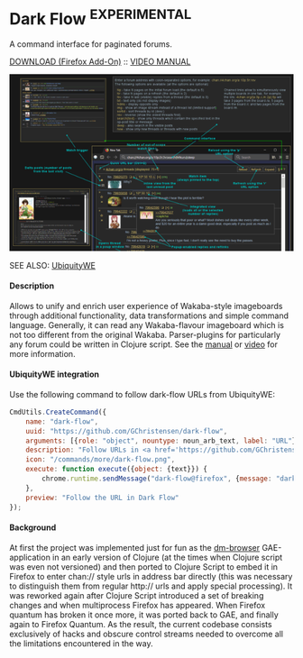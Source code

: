 Dark Flow <sup>EXPERIMENTAL</sup>
=========

A command interface for paginated forums.

[DOWNLOAD (Firefox Add-On)](https://github.com/GChristensen/dark-flow/releases/download/v0.2.1.3/dark_flow.xpi) :: [VIDEO MANUAL](https://youtu.be/tNPRCNruWmI)

![Dark Flow video](screen.png?raw=true)

SEE ALSO: [UbiquityWE](https://github.com/GChristensen/ubichr#readme)

#### Description

Allows to unify and enrich user experience of Wakaba-style imageboards through 
additional functionality, data transformations and simple command language. Generally,
it can read any Wakaba-flavour imageboard which is not too different from the original
Wakaba. Parser-plugins for particularly any forum could be written in Clojure script. 
See the [manual](https://raw.github.com/GChristensen/dark-flow/master/manual.png) 
or [video](https://www.youtube.com/watch?v=QWI2CNt-snQ) for more information.

#### UbiquityWE integration

Use the following command to follow dark-flow URLs from UbiquityWE:

```javascript
CmdUtils.CreateCommand({
    name: "dark-flow",
    uuid: "https://github.com/GChristensen/dark-flow",
    arguments: [{role: "object", nountype: noun_arb_text, label: "URL"}],
    description: "Follow URLs in <a href='https://github.com/GChristensen/dark-flow#readme'>Dark Flow</a>.",
    icon: "/commands/more/dark-flow.png",
    execute: function execute({object: {text}}) {
        chrome.runtime.sendMessage("dark-flow@firefox", {message: "dark-flow:follow-url", url: text}, null);
    },
    preview: "Follow the URL in Dark Flow"
});
```

#### Background

At first the project was implemented just for fun as the [dm-browser](https://github.com/GChristensen/dm-browser#readme) 
GAE-application in an early version of Clojure (at the times when Clojure script was even not 
versioned) and then ported to Clojure Script to embed it in Firefox 
to enter chan:// style urls in address bar directly (this was necessary
to distinguish them from regular http:// urls and apply special processing). 
It was reworked again after Clojure Script introduced a set of breaking changes
and when multiprocess Firefox has appeared.
When Firefox quantum has broken it once more, it was ported back to GAE, and finally again 
to Firefox Quantum. As the result, the current codebase consists exclusively of hacks and obscure
control streams needed to overcome all the limitations encountered in the way.
 